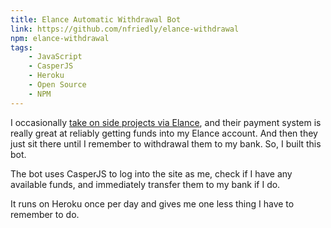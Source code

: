 ```yaml
---
title: Elance Automatic Withdrawal Bot
link: https://github.com/nfriedly/elance-withdrawal
npm: elance-withdrawal
tags: 
    - JavaScript
    - CasperJS
    - Heroku
    - Open Source
    - NPM
---
```


<i class="icon-dollar pull-right icon-4x"></i> I occasionally <a href="https://www.elance.com/s/nfriedly/">take on side projects via Elance</a>, and their payment system is really great at reliably getting funds into my Elance account.
And then they just sit there until I remember to withdrawal them to my bank. So, I built this bot.

The bot uses CasperJS to log into the site as me, check if I have any available funds, and immediately transfer them to my bank if I do.

It runs on Heroku once per day and gives me one less thing I have to remember to do.